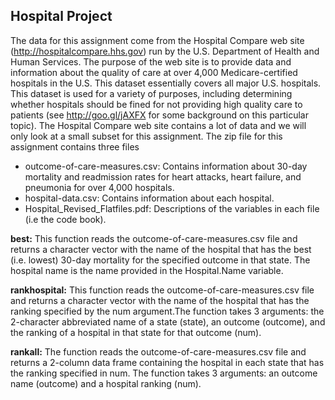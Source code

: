 ## Hospital Project
The data for this assignment come from the Hospital Compare web site (http://hospitalcompare.hhs.gov)
run by the U.S. Department of Health and Human Services. The purpose of the web site is to provide data and
information about the quality of care at over 4,000 Medicare-certified hospitals in the U.S. This dataset essentially
covers all major U.S. hospitals. This dataset is used for a variety of purposes, including determining
whether hospitals should be fined for not providing high quality care to patients (see http://goo.gl/jAXFX
for some background on this particular topic).
The Hospital Compare web site contains a lot of data and we will only look at a small subset for this
assignment. The zip file for this assignment contains three files

* outcome-of-care-measures.csv: Contains information about 30-day mortality and readmission rates
for heart attacks, heart failure, and pneumonia for over 4,000 hospitals.
* hospital-data.csv: Contains information about each hospital.
* Hospital_Revised_Flatfiles.pdf: Descriptions of the variables in each file (i.e the code book).

**best:** This function reads the outcome-of-care-measures.csv file and returns a character vector with the name of the hospital that has the best (i.e. lowest) 30-day mortality for the specified outcome in that state. The hospital name is the name provided in the Hospital.Name variable.

**rankhospital:** This function reads the outcome-of-care-measures.csv file and returns a character vector with the name of the hospital that has the ranking specified by the num argument.The function takes 3 arguments: the 2-character abbreviated name of a state (state), an outcome (outcome), and the ranking of a hospital in that state for that outcome (num).

**rankall:** The function reads the outcome-of-care-measures.csv file and returns a 2-column data frame containing the hospital in each state that has the ranking specified in num. The function takes 3 arguments: an outcome name (outcome) and a hospital ranking (num).
